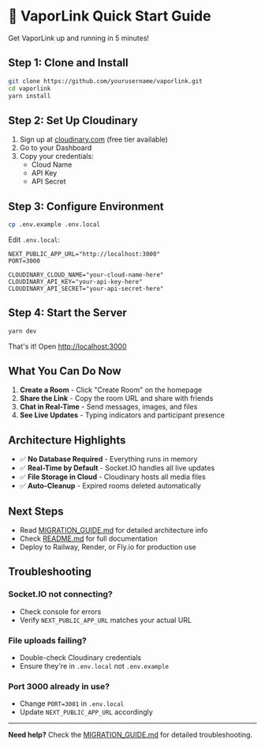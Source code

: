 # 🚀 VaporLink Quick Start Guide

Get VaporLink up and running in 5 minutes!

## Step 1: Clone and Install

```bash
git clone https://github.com/yourusername/vaporlink.git
cd vaporlink
yarn install
```

## Step 2: Set Up Cloudinary

1. Sign up at [cloudinary.com](https://cloudinary.com) (free tier available)
2. Go to your Dashboard
3. Copy your credentials:
   - Cloud Name
   - API Key
   - API Secret

## Step 3: Configure Environment

```bash
cp .env.example .env.local
```

Edit `.env.local`:

```env
NEXT_PUBLIC_APP_URL="http://localhost:3000"
PORT=3000

CLOUDINARY_CLOUD_NAME="your-cloud-name-here"
CLOUDINARY_API_KEY="your-api-key-here"
CLOUDINARY_API_SECRET="your-api-secret-here"
```

## Step 4: Start the Server

```bash
yarn dev
```

That's it! Open [http://localhost:3000](http://localhost:3000)

## What You Can Do Now

1. **Create a Room** - Click "Create Room" on the homepage
2. **Share the Link** - Copy the room URL and share with friends
3. **Chat in Real-Time** - Send messages, images, and files
4. **See Live Updates** - Typing indicators and participant presence

## Architecture Highlights

- ✅ **No Database Required** - Everything runs in memory
- ✅ **Real-Time by Default** - Socket.IO handles all live updates
- ✅ **File Storage in Cloud** - Cloudinary hosts all media files
- ✅ **Auto-Cleanup** - Expired rooms deleted automatically

## Next Steps

- Read [MIGRATION_GUIDE.md](./MIGRATION_GUIDE.md) for detailed architecture info
- Check [README.md](./README.md) for full documentation
- Deploy to Railway, Render, or Fly.io for production use

## Troubleshooting

### Socket.IO not connecting?
- Check console for errors
- Verify `NEXT_PUBLIC_APP_URL` matches your actual URL

### File uploads failing?
- Double-check Cloudinary credentials
- Ensure they're in `.env.local` not `.env.example`

### Port 3000 already in use?
- Change `PORT=3001` in `.env.local`
- Update `NEXT_PUBLIC_APP_URL` accordingly

---

**Need help?** Check the [MIGRATION_GUIDE.md](./MIGRATION_GUIDE.md) for detailed troubleshooting.
